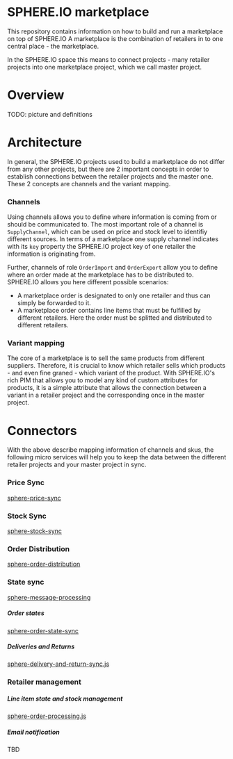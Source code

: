SPHERE.IO marketplace
=====================

This repository contains information on how to build and run a marketplace on top of SPHERE.IO
A marketplace is the combination of retailers in to one central place - the marketplace.

In the SPHERE.IO space this means to connect projects - many retailer projects into one marketplace project, which we call master project.

# Overview

TODO: picture and definitions

# Architecture

In general, the SPHERE.IO projects used to build a marketplace do not differ from any other projects, but there are 2 important concepts in order to establish connections between the retailer projects and the master one. These 2 concepts are channels and the variant mapping.

### Channels

Using channels allows you to define where information is coming from or should be communicated to. The most important role of a channel is `SupplyChannel`, which can be used on price and stock level to identifiy different sources. In terms of a marketplace one supply channel indicates with its `key` property the SPHERE.IO project key of one retailer the information is originating from.

Further, channels of role `OrderImport` and `OrderExport` allow you to define where an order made at the marketplace has to be distributed to.
SPHERE.IO allows you here different possible scenarios:
- A marketplace order is designated to only one retailer and thus can simply be forwarded to it.
- A marketplace order contains line items that must be fulfilled by different retailers. Here the order must be splitted and distributed to different retailers.

### Variant mapping

The core of a marketplace is to sell the same products from different suppliers. Therefore, it is crucial to know which retailer sells which products - and even fine graned - which variant of the product.
With SPHERE.IO's rich PIM that allows you to model any kind of custom attributes for products, it is a simple attribute that allows the connection between a variant in a retailer project and the corresponding once in the master project.

# Connectors

With the above describe mapping information of channels and skus, the following micro services will help you to keep the data between the different retailer projects and your master project in sync.

### Price Sync

[sphere-price-sync](https://github.com/sphereio/sphere-price-sync)

### Stock Sync

[sphere-stock-sync](https://github.com/hajoeichler/sphere-stock-sync)

### Order Distribution

[sphere-order-distribution](https://github.com/hajoeichler/sphere-order-distribution)

### State sync

[sphere-message-processing](https://github.com/sphereio/sphere-message-processing)

##### Order states

[sphere-order-state-sync](https://github.com/sphereio/sphere-order-state-sync/blob/master/bin/sphere-order-state-sync.js)

##### Deliveries and Returns

[sphere-delivery-and-return-sync.js](https://github.com/sphereio/sphere-order-state-sync/blob/master/bin/sphere-delivery-and-return-sync.js)

### Retailer management

##### Line item state and stock management

[sphere-order-processing.js](https://github.com/sphereio/sphere-order-state-sync/blob/master/bin/sphere-order-processing.js)

##### Email notification

TBD
